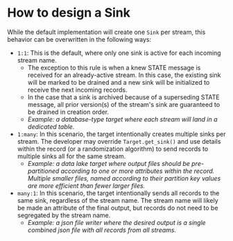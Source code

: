 # How to design a Sink

While the default implementation will create one `Sink` per stream, this behavior can be
overwritten in the following ways:

- `1:1`: This is the default, where only one sink is active for each incoming stream name.
  - The exception to this rule is when a knew STATE message is received for an
    already-active stream. In this case, the existing sink will be marked to be drained
    and a new sink will be initialized to receive the next incoming records.
  - In the case that a sink is archived because of a superseding STATE message, all
    prior version(s) of the stream's sink are guaranteed to be drained in creation order.
  - _Example: a database-type target where each stream will land in a dedicated table._
- `1:many`: In this scenario, the target intentionally creates multiple sinks per stream.
  The developer may override `Target.get_sink()` and use details within the record (or a
  randomization algorithm) to send records to multiple sinks all for the same stream.
  - _Example: a data lake target where output files should be pre-partitioned according to
    one or more attributes within the record. Multiple smaller files, named according to
    their partition key values are more efficient than fewer larger files._
- `many:1`: In this scenario, the target intentionally sends all records to the same sink,
  regardless of the stream name. The stream name will likely be made an attribute of the
  final output, but records do not need to be segregated by the stream name.
  - _Example: a json file writer where the desired output is a single combined json file
    with all records from all streams._
